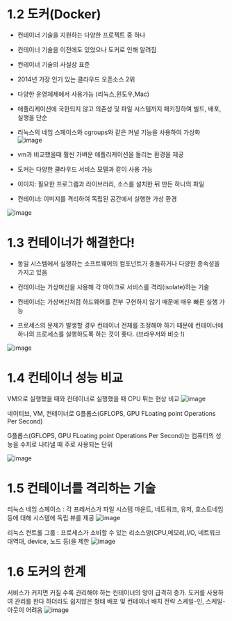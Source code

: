 # 1.2 도커(Docker)
- 컨테이너 기술을 지원하는 다양한 프로젝트 중 하나
- 컨테이너 기술을 이전에도 있었으나 도커로 인해 알려짐
- 컨테이너 기술의 사실상 표준
- 2014년 가장 인기 있는 클라우드 오픈소스 2위
- 다양한 운영체제에서 사용가능 (리눅스,윈도우,Mac)
- 애플리케이션에 국한되지 않고 의존성 및 파일 시스템까지 패키징하여 빌드, 배포,실행을 단순
- 리눅스의 네임 스페이스와 cgroups와 같은 커널 기능을 사용하여 가상화
![image](https://user-images.githubusercontent.com/81672260/143965846-4db9b685-6c59-431e-bb9a-2138bef90bc8.png)


- vm과 비교했을때 훨씬 가벼운 애플리케이션을 돌리는 환경을 제공
- 도커는 다양한 클라우드 서비스 모델과 같이 사용 가능

- 이미지: 필요한 프로그램과 라이브러리, 소스를 설치한 뒤 만든 하나의 파일

- 컨테이너: 이미지를 격리하여 독립된 공간에서 실행한 가상 환경

![image](https://user-images.githubusercontent.com/81672260/143965812-605958bb-9a25-433e-8d6c-ef8507a41288.png)

# 1.3 컨테이너가 해결한다!

- 동일 시스템에서 실행하는 소프트웨어의 컴포넌트가 충돌하거나 다양한 종속성을 가지고 있음

- 컨테이너는 가상머신을 사용해 각 마이크로 서비스를 격리(isolate)하는 기술

- 컨테이너는 가상머신처럼 하드웨어를 전부 구현하지 않기 때문에 매우 빠른 실행 가능

- 프로세스의 문제가 발생할 경우 컨테이너 전체를 조정해야 하기 때문에 컨테이너에 하나의 프로세스를 실행하도록 하는 것이 좋다. (브라우저와 비슷 !)

![image](https://user-images.githubusercontent.com/81672260/143966137-06bc846e-c5a2-4303-80a3-5f48dc6844fd.png)

# 1.4 컨테이너 성능 비교

VM으로 실행했을 때와 컨테이너로 실행했을 때 CPU 튀는 현상 비교
![image](https://user-images.githubusercontent.com/81672260/143966202-5782a3dc-71f2-49fe-a38d-ce81331589ac.png)

네이티브, VM, 컨테이너로 G플롭스(GFLOPS, GPU FLoating point Operations Per Second)

G플롭스(GFLOPS, GPU FLoating point Operations Per Second)는 컴퓨터의 성능을 수치로 나타낼 때 주로 사용되는 단위

![image](https://user-images.githubusercontent.com/81672260/143966306-6e284a77-3f3f-476e-98ff-25e370b5f233.png)

# 1.5 컨테이너를 격리하는 기술
리눅스 네임 스페이스 : 각 프레서스가 파일 시스템 마운트, 네트워크, 유저, 호스트네임 등에 대해 시스템에 독립 뷰를 제공
![image](https://user-images.githubusercontent.com/81672260/143966681-edb939dd-746f-4f7a-8c5d-9a079a7f695f.png)

리눅스 컨트롤 그룹 : 프로세스가 소비할 수 있는 리소스양(CPU,메모리,I/O, 네트워크 대역대, device, 노드 등)을 제한
![image](https://user-images.githubusercontent.com/81672260/143966777-51733d80-973c-4a93-983b-420593f5b297.png)

# 1.6 도커의 한계
서비스가 커지면 커질 수록 관리해야 하는 컨테이너의 양이 급격히 증가. 도커를 사용하여 관리를 한다 하더라도 쉽지않은 형태 배포 및 컨테이너 배치 전략 스케일-인, 스케일-아웃이 어려움
![image](https://user-images.githubusercontent.com/81672260/143966867-d74cf358-e0f5-4d8f-96fa-278ed09f8fdb.png)




